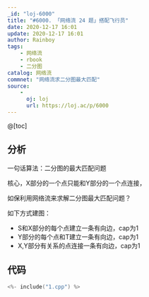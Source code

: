 ```yaml
---
_id: "loj-6000"
title: "#6000. 「网络流 24 题」搭配飞行员"
date: 2020-12-17 16:01
update: 2020-12-17 16:01
author: Rainboy
tags:
    - 网络流
    - rbook
    - 二分图
catalog: 网络流
commnet: "网络流求二分图最大匹配"
source: 
    - 
      oj: loj
      url: https://loj.ac/p/6000
---
```



@[toc]
## 分析

一句话算法：二分图的最大匹配问题

核心，X部分的一个点只能和Y部分的一个点连接，

如保利用网络流来求解二分图最大匹配问题？

如下方式建图：

- S和X部分的每个点建立一条有向边，cap为1
- Y部分的每个点和T建立一条有向边，cap为1
- X,Y部分有关系的点连接一条有向边，cap为1

## 代码

```c
<%- include("1.cpp") %>
```

